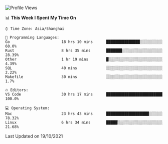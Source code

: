 <!--START_SECTION:waka-->
![Profile Views](http://img.shields.io/badge/Profile%20Views-1-blue)

📊 **This Week I Spent My Time On** 

```text
⌚︎ Time Zone: Asia/Shanghai

💬 Programming Languages: 
Go                       18 hrs 10 mins      ███████████████░░░░░░░░░░   60.0% 
Rust                     8 hrs 35 mins       ███████░░░░░░░░░░░░░░░░░░   28.39% 
Other                    1 hr 19 mins        █░░░░░░░░░░░░░░░░░░░░░░░░   4.39% 
SQL                      40 mins             ░░░░░░░░░░░░░░░░░░░░░░░░░   2.22% 
Makefile                 30 mins             ░░░░░░░░░░░░░░░░░░░░░░░░░   1.7%

🔥 Editors: 
VS Code                  30 hrs 17 mins      █████████████████████████   100.0%

💻 Operating System: 
Mac                      23 hrs 43 mins      ███████████████████░░░░░░   78.32% 
Linux                    6 hrs 34 mins       █████░░░░░░░░░░░░░░░░░░░░   21.68%

```


 Last Updated on 19/10/2021
<!--END_SECTION:waka-->
